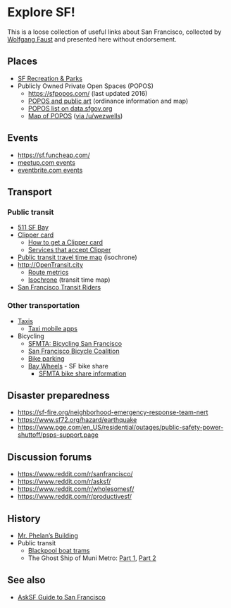 # Explore SF!

This is a loose collection of useful links about San Francisco, collected by [Wolfgang Faust](https://www.wolfgangfaust.com) and presented here without endorsement.

## Places
* [SF Recreation & Parks](https://sfrecpark.org/)
* Publicly Owned Private Open Spaces (POPOS)
  * https://sfpopos.com/ (last updated 2016)
  * [POPOS and public art](https://sfplanning.org/privately-owned-public-open-space-and-public-art) (ordinance information and map)
  * [POPOS list on data.sfgov.org](https://data.sfgov.org/widgets/65ik-7wqd)
  * [Map of POPOS](https://www.google.com/maps/d/edit?mid=1ijuVjYxdUGORkWmigzXr1Ia4WYI7InAk) ([via /u/wezwells](https://www.reddit.com/r/AskSF/comments/q5dif5/open_popos/hg6gndk/))

## Events
* https://sf.funcheap.com/
* [meetup.com events](https://www.meetup.com/find/?location=us--ca--San%20Francisco&source=EVENTS)
* [eventbrite.com events](https://www.eventbrite.com/d/ca--san-francisco/)

## Transport

### Public transit
* [511 SF Bay](https://511.org)
* [Clipper card](https://www.clippercard.com/)
  * [How to get a Clipper card](https://www.clippercard.com/ClipperWeb/get.html)
  * [Services that accept Clipper](https://www.clippercard.com/ClipperWeb/where-to-use.html)
* [Public transit travel time map](https://www.mapnificent.net/sanfrancisco/) (isochrone)
* http://OpenTransit.city
  * [Route metrics](https://muni.opentransit.city/metrics)
  * [Isochrone](https://muni.opentransit.city/isochrone) (transit time map)
* [San Francisco Transit Riders](https://sftransitriders.org)

### Other transportation
* [Taxis](https://www.sfmta.com/sf-taxi)
  * [Taxi mobile apps](https://www.sfmta.com/taxi-mobile-apps)
* Bicycling
  * [SFMTA: Bicycling San Francisco](https://www.sfmta.com/bicycling-san-francisco)
  * [San Francisco Bicycle Coalition](https://sfbike.org/)
  * [Bike parking](https://www.sfmta.com/getting-around/bike/bike-parking)
  * [Bay Wheels](https://baywheels.com/) - SF bike share
    * [SFMTA bike share information](https://www.sfmta.com/getting-around/bike/bike-share)

## Disaster preparedness
* https://sf-fire.org/neighborhood-emergency-response-team-nert
* https://www.sf72.org/hazard/earthquake
* https://www.pge.com/en_US/residential/outages/public-safety-power-shuttoff/psps-support.page

## Discussion forums
* https://www.reddit.com/r/sanfrancisco/
* https://www.reddit.com/r/asksf/
* https://www.reddit.com/r/wholesomesf/
* https://www.reddit.com/r/productivesf/

## History
* [Mr. Phelan’s Building](https://medium.com/urban-explorations/mr-phelans-building-839fe6441405)
* Public transit
  * [Blackpool boat trams](https://www.streetcar.org/boats)
  * The Ghost Ship of Muni Metro: [Part 1](https://www.sfmta.com/blog/ghost-ship-muni-metro-part-1), [Part 2](https://www.sfmta.com/blog/ghost-ship-muni-metro-part-2)

## See also
* [AskSF Guide to San Francisco](https://www.reddit.com/r/AskSF/wiki/index)
